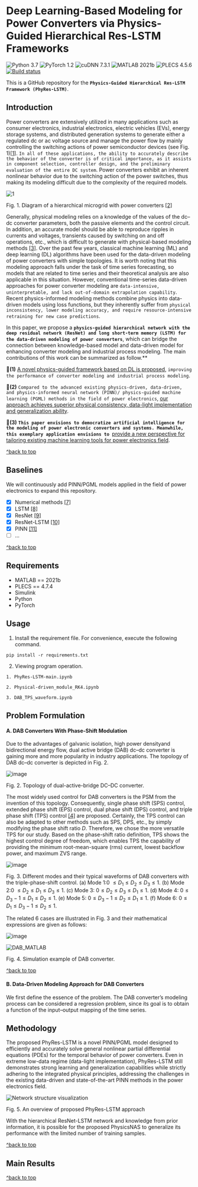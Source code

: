 # Deep Learning-Based Modeling for Power Converters via Physics-Guided Hierarchical Res-LSTM Frameworks
![Python 3.7](https://img.shields.io/badge/python-3.7-green.svg?style=plastic)
![PyTorch 1.2](https://img.shields.io/badge/PyTorch%20-%23EE4C2C.svg?style=plastic)
![cuDNN 7.3.1](https://img.shields.io/badge/cudnn-11.3.1-green.svg?style=plastic)
![MATLAB 2021b](https://img.shields.io/badge/MATLAB-2024a-blue.svg?style=plastic)
![PLECS 4.5.6](https://img.shields.io/badge/PLECS-4.5.6-green.svg?style=plastic)
[![Build status](https://ci.appveyor.com/api/projects/status/8msiklxfbhlnsmxp/branch/master?svg=true)](https://ci.appveyor.com/project/TadasBaltrusaitis/openface/branch/master)

This is a GitHub repository for the **`Physics-Guided Hierarchical Res-LSTM Framework (PhyRes-LSTM)`**.

## Introduction 

Power converters are extensively utilized in many applications such as consumer electronics, industrial electronics, electric vehicles (EVs), energy storage systems, and distributed generation systems to generate either a regulated dc or ac voltage source and manage the power flow by mainly controlling the switching actions of power semiconductor devices (see Fig. 1)[[1]](https://ieeexplore.ieee.org/document/9351620). `In all of these applications, the ability to accurately describe the behavior of the converter is of critical importance, as it assists in component selection, controller design, and the preliminary evaluation of the entire DC system`.  Power converters exhibit an inherent nonlinear behavior due to the switching action of the power switches, thus making its modeling difficult due to the complexity of the required models.

![1](https://github.com/user-attachments/assets/48175392-9e72-47fa-a75d-5fe416eeffe5)

Fig. 1. Diagram of a hierarchical microgrid with power converters [[2]](https://ieeexplore.ieee.org/document/9525187)

Generally, physical modeling relies on a knowledge of the values of the dc–dc converter parameters, both the passive elements and the control circuit. In addition, an accurate model should be able to reproduce ripples in currents and voltages, transients caused by switching on and off operations, etc., which is difficult to generate with physical-based modeling methods [[3]](https://ieeexplore.ieee.org/document/9492829). Over the past few years, classical machine learning (ML) and deep learning (DL) algorithms have been used for the data-driven modeling of power converters with simple topologies. It is worth noting that this modeling approach falls under the task of time series forecasting, so models that are related to time series and their theoretical analysis are also applicable in this situation. However, conventional time-series data-driven approaches for power converter modeling are `data-intensive, uninterpretable, and lack out-of-domain extrapolation capability`. Recent physics-informed modeling methods combine physics into data-driven models using loss functions, but they inherently suffer from `physical inconsistency, lower modeling accuracy, and require resource-intensive retraining for new case predictions`. 

In this paper, we propose a **`physics-guided hierarchical network with the deep residual network (ResNet) and long short-term memory (LSTM) for the data-driven modeling of power converters`**, which can bridge the connection between knowledge-based model and data-driven model for enhancing converter modeling and industrial process modeling. The main contributions of this work can be summarized as follow.**

:triangular_flag_on_post:**(1)**  [A novel physics-guided framework based on DL is proposed](https://github.com/sub-p/PGRL), `improving the performance of converter modeling and industrial process modeling`.

:triangular_flag_on_post:**(2)** `Compared to the advanced existing physics-driven, data-driven, and physics-informed neural network (PINN)/ physics-guided machine learning (PGML) methods in the field of power electronics`, [our approach achieves superior physical consistency, data-light implementation and generalization ability](https://github.com/sub-p/PGRL).

:triangular_flag_on_post:**(3)** **`This paper envisions to democratize artificial intelligence for the modeling of power electronic converters and systems. Meanwhile, this exemplary application envisions to `**[provide a new perspective for tailoring existing machine learning tools for power electronics field](https://github.com/sub-p/PGRL).

[^back to top](#top)

## Baselines

We will continuously add PINN/PGML models applied in the field of power electronics to expand this repository.

- [x] Numerical methods [[7]](https://ieeexplore.ieee.org/document/8409299)
- [x] LSTM [[8]](https://ieeexplore.ieee.org/document/9492829)
- [x] ResNet [[9]](https://arxiv.fropet.com/abs/1603.08029)
- [x] ResNet-LSTM [[10]](https://ieeexplore.ieee.org/document/9798792)
- [x] PINN [[11]](https://ieeexplore.ieee.org/document/9779551)
- [ ] ...
      
[^back to top](#top)

## Requirements
- MATLAB == 2021b
- PLECS == 4.7.4
- Simulink
- Python
- PyTorch

## Usage
1. Install the requirement file. For convenience, execute the following command.

```
pip install -r requirements.txt
```

2. Viewing program operation.

```
1. PhyRes-LSTM-main.ipynb

2. Physical-driven_module_RK4.ipynb

3. DAB_TPS_waveform.ipynb
```


## Problem Formulation
#### A. DAB Converters With Phase-Shift Modulation
Due to the advantages of galvanic isolation, high power densityand bidirectional energy flow, dual active bridge (DAB) dc–dc converter is gaining more and more popularity in industry applications. The topology of DAB dc–dc converter is depicted in Fig. 2. 

![image](https://github.com/user-attachments/assets/ff703b71-0dbc-4d9b-94dd-dfc2f000709b)

Fig. 2. Topology of dual-active-bridge DC–DC converter.

The most widely used control for DAB converters is the PSM from the invention of this topology. Consequently, single phase shift (SPS) control, extended phase shift (EPS) control, dual phase shift (DPS) control, and triple phase shift (TPS) control [[4]](https://ieeexplore.ieee.org/document/5776689) are proposed. Certainly, the TPS control can also be adapted to other methods such as SPS, DPS, etc., by simply modifying the phase shift ratio $D$. Therefore, we chose the more versatile TPS for our study. Based on the phase-shift ratio definition, TPS shows the highest control degree of freedom, which enables TPS the capability of providing the minimum root-mean-square (rms) current, lowest backflow power, and maximum ZVS range. 

![image](https://github.com/user-attachments/assets/cb6090d4-5c3a-43f9-b266-bcd67c51c780)

Fig. 3. Different modes and their typical waveforms of DAB converters with the triple-phase-shift control. (a) Mode 1:0 $\leq D_1 \leq D_2 \leq D_3 \leq 1$. (b) Mode 2:0 $\leq D_2 \leq D_1 \leq D_3 \leq 1$. (c) Mode 3: $0 \leq D_2 \leq D_3 \leq D_1 \leq 1$. (d) Mode 4: $0 \leq D_3-1 \leq D_1 \leq D_2 \leq 1$. (e) Mode 5: $0 \leq D_3-1 \leq D_2 \leq D_1 \leq 1$. (f) Mode 6: $0 \leq D_1 \leq D_3-1 \leq D_2 \leq 1$.

The related 6 cases are illustrated in Fig. 3 and their mathematical expressions are given as follows:

![image](https://github.com/user-attachments/assets/477b5414-ea28-45ec-9dd7-7f5f92a1b83c)

![DAB_MATLAB](https://github.com/user-attachments/assets/278ac2e4-f7d4-497c-a641-57f523c28292)

Fig. 4. Simulation example of DAB converter.

[^back to top](#top)

#### B. Data-Driven Modeling Approach for DAB Converters
We first define the essence of the problem. The DAB converter’s modeling process can be considered a regression problem, since its goal is to obtain a function of the input–output mapping of the time series.


## Methodology
The proposed PhyRes-LSTM is a novel PINN/PGML model designed to efficiently and accurately solve general nonlinear partial differential equations (PDEs) for the temporal behavior of power converters. Even in extreme low-data regime (data-light implementation), PhyRes-LSTM still demonstrates strong learning and generalization capabilities while strictly adhering to the integrated physical principles, addressing the challenges in the existing data-driven and state-of-the-art PINN methods in the power electronics field.

![Network structure visualization](https://github.com/user-attachments/assets/c302a36c-2de4-4798-9e85-267972158bc6)

Fig. 5. An overview of proposed PhyRes-LSTM approach

With the hierarchical ResNet-LSTM network and knowledge from prior information, it is possible for the proposed PhysicsNAS to generalize its performance with the limited number of training samples.

[^back to top](#top)
## Main Results


[^back to top](#top)



